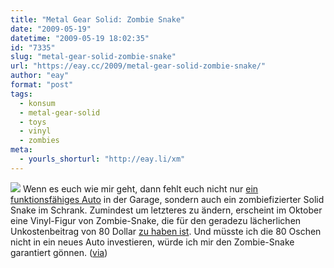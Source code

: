 ```yaml
---
title: "Metal Gear Solid: Zombie Snake"
date: "2009-05-19"
datetime: "2009-05-19 18:02:35"
id: "7335"
slug: "metal-gear-solid-zombie-snake"
url: "https://eay.cc/2009/metal-gear-solid-zombie-snake/"
author: "eay"
format: "post"
tags:
  - konsum
  - metal-gear-solid
  - toys
  - vinyl
  - zombies
meta:
  - yourls_shorturl: "http://eay.li/xm"
---
```


![](https://eay.cc/uploads/2009/zombiesolid.jpg) Wenn es euch wie mir geht, dann fehlt euch nicht nur [ein funktionsfähiges Auto](http://search.twitter.com/search?q=auto+OR+totalschaden+from%3AEay) in der Garage, sondern auch ein zombiefizierter Solid Snake im Schrank. Zumindest um letzteres zu ändern, erscheint im Oktober eine Vinyl-Figur von Zombie-Snake, die für den geradezu lächerlichen Unkostenbeitrag von 80 Dollar [zu haben ist](http://www.entertainmentearth.com/prodinfo.asp?number=DC88129). Und müsste ich die 80 Oschen nicht in ein neues Auto investieren, würde ich mir den Zombie-Snake garantiert gönnen. ([via](http://blog.newsarama.com/2009/05/19/solid-snake-liquid-snake-rotting-snake/))
